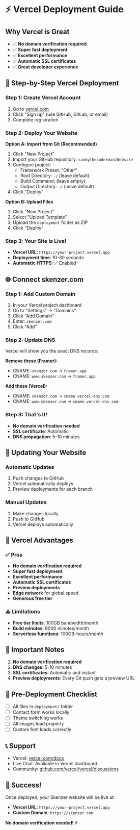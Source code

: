 # ⚡ Vercel Deployment Guide

## Why Vercel is Great
- ✅ **No domain verification required**
- ✅ **Super fast deployment**
- ✅ **Excellent performance**
- ✅ **Automatic SSL certificates**
- ✅ **Great developer experience**

## 🎯 Step-by-Step Vercel Deployment

### Step 1: Create Vercel Account
1. Go to [vercel.com](https://vercel.com)
2. Click "Sign up" (use GitHub, GitLab, or email)
3. Complete registration

### Step 2: Deploy Your Website
**Option A: Import from Git (Recommended)**
1. Click "New Project"
2. Import your GitHub repository: `sandythecoderman/Website`
3. Configure project:
   - Framework Preset: "Other"
   - Root Directory: `./` (leave default)
   - Build Command: (leave empty)
   - Output Directory: `./` (leave default)
4. Click "Deploy"

**Option B: Upload Files**
1. Click "New Project"
2. Select "Upload Template"
3. Upload the `deployment` folder as ZIP
4. Click "Deploy"

### Step 3: Your Site is Live!
- **Vercel URL**: `https://your-project.vercel.app`
- **Deployment time**: 10-30 seconds
- **Automatic HTTPS**: ✅ Enabled

## 🌐 Connect skenzer.com

### Step 1: Add Custom Domain
1. In your Vercel project dashboard
2. Go to "Settings" → "Domains"
3. Click "Add Domain"
4. Enter: `skenzer.com`
5. Click "Add"

### Step 2: Update DNS
Vercel will show you the exact DNS records:

**Remove these (Framer):**
- CNAME: `skenzer.com` → `framer.app`
- CNAME: `www.skenzer.com` → `framer.app`

**Add these (Vercel):**
- CNAME: `skenzer.com` → `cname.vercel-dns.com`
- CNAME: `www.skenzer.com` → `cname.vercel-dns.com`

### Step 3: That's It!
- **No domain verification needed**
- **SSL certificate**: Automatic
- **DNS propagation**: 5-10 minutes

## 🔄 Updating Your Website

### Automatic Updates
1. Push changes to GitHub
2. Vercel automatically deploys
3. Preview deployments for each branch

### Manual Updates
1. Make changes locally
2. Push to GitHub
3. Vercel deploys automatically

## 🎯 Vercel Advantages

### ✅ Pros
- **No domain verification required**
- **Super fast deployment**
- **Excellent performance**
- **Automatic SSL certificates**
- **Preview deployments**
- **Edge network** for global speed
- **Generous free tier**

### ⚠️ Limitations
- **Free tier limits**: 100GB bandwidth/month
- **Build minutes**: 6000 minutes/month
- **Serverless functions**: 100GB-hours/month

## 🚨 Important Notes

1. **No domain verification required**
2. **DNS changes**: 5-10 minutes
3. **SSL certificates**: Automatic and instant
4. **Preview deployments**: Every Git push gets a preview URL

## 🔧 Pre-Deployment Checklist

- [ ] All files in `deployment/` folder
- [ ] Contact form works locally
- [ ] Theme switching works
- [ ] All images load properly
- [ ] Custom font loads correctly

## 📞 Support
- Vercel: [vercel.com/docs](https://vercel.com/docs)
- Live Chat: Available in Vercel dashboard
- Community: [github.com/vercel/vercel/discussions](https://github.com/vercel/vercel/discussions)

## 🎉 Success!
Once deployed, your Skenzer website will be live at:
- **Vercel URL**: `https://your-project.vercel.app`
- **Custom Domain**: `https://skenzer.com`

**No domain verification needed! ⚡** 